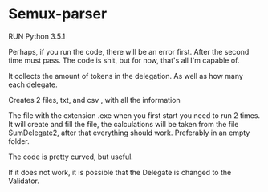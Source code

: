 # Semux-parser
RUN Python 3.5.1

Perhaps, if you run the code, there will be an error first. After the second time must pass. The code is shit, but for now, that's all I'm capable of.


It collects the amount of tokens in the delegation. As well as how many each delegate.

Creates 2 files, txt, and csv , with all the information

The file with the extension .exe when you first start you need to run 2 times. It will create and fill the file, the calculations will be taken from the file SumDelegate2, after that everything should work. Preferably in an empty folder.

The code is pretty curved, but useful.


If it does not work, it is possible that the Delegate is changed to the Validator.
